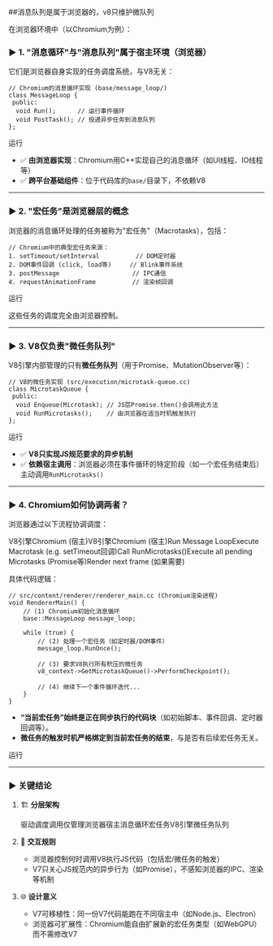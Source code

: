 ##消息队列是属于浏览器的，v8只维护微队列

在浏览器环境中（以Chromium为例）：

### ▶ **1. "消息循环"与"消息队列"属于宿主环境（浏览器）**

它们是浏览器自身实现的任务调度系统，与V8无关：

```
// Chromium的消息循环实现 (base/message_loop/)
class MessageLoop {
 public:
  void Run();      // 运行事件循环
  void PostTask(); // 投递异步任务到消息队列
};
```

运行

- ✅ **由浏览器实现**：Chromium用C++实现自己的消息循环（如UI线程、IO线程等）
- ✅ **跨平台基础组件**：位于代码库的`base/`目录下，不依赖V8

------

### ▶ **2. "宏任务"是浏览器层的概念**

浏览器的消息循环处理的任务被称为"宏任务"（Macrotasks），包括：

```
// Chromium中的典型宏任务来源：
1. setTimeout/setInterval          // DOM定时器
2. DOM事件回调 (click, load等)     // Blink事件系统 
3. postMessage                    // IPC通信
4. requestAnimationFrame          // 渲染帧回调
```

运行

这些任务的调度完全由浏览器控制。

------

### ▶ **3. V8仅负责"微任务队列"**

V8引擎内部管理的只有**微任务队列**（用于Promise、MutationObserver等）：

```
// V8的微任务实现 (src/execution/microtask-queue.cc)
class MicrotaskQueue {
 public:
  void Enqueue(Microtask); // JS层Promise.then()会调用此方法
  void RunMicrotasks();    // 由浏览器在适当时机触发执行
};
```

运行

- ✅ **V8只实现JS规范要求的异步机制**
- ✅ **依赖宿主调用**：浏览器必须在事件循环的特定阶段（如一个宏任务结束后）主动调用`RunMicrotasks()`

------

### ▶ **4. Chromium如何协调两者？**

浏览器通过以下流程协调调度：

V8引擎Chromium (宿主)V8引擎Chromium (宿主)Run Message LoopExecute Macrotask (e.g. setTimeout回调)Call RunMicrotasks()Execute all pending Microtasks (Promise等)Render next frame (如果需要)

具体代码逻辑：

```
// src/content/renderer/renderer_main.cc (Chromium渲染进程)
void RendererMain() {
    // (1) Chromium初始化消息循环
    base::MessageLoop message_loop; 

    while (true) {
        // (2) 处理一个宏任务（如定时器/DOM事件）
        message_loop.RunOnce();

        // (3) 要求V8执行所有积压的微任务
        v8_context->GetMicrotaskQueue()->PerformCheckpoint(); 

        // (4) 继续下一个事件循环迭代...
    }
}
```

- **“当前宏任务”始终是正在同步执行的代码块**（如初始脚本、事件回调、定时器回调等）。
- **微任务的触发时机严格绑定到当前宏任务的结束**，与是否有后续宏任务无关。

运行

------

### ▶ **关键结论**

1. 🏗️ **分层架构**

   驱动调度调用仅管理浏览器宿主消息循环宏任务V8引擎微任务队列

2. 🔌 **交互规则**

   - 浏览器控制何时调用V8执行JS代码（包括宏/微任务的触发）
   - V7只关心JS规范内的异步行为（如Promise），不感知浏览器的IPC、渲染等机制

3. 🌐 **设计意义**

   - V7可移植性：同一份V7代码能跑在不同宿主中（如Node.js、Electron）
   - 浏览器可扩展性：Chromium能自由扩展新的宏任务类型（如WebGPU）而不需修改V7